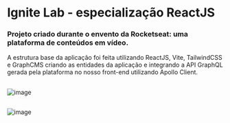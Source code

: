 # Ignite Lab - especialização ReactJS 
### Projeto criado durante o envento da Rocketseat: uma plataforma de conteúdos em vídeo.
A estrutura base da aplicação foi feita utilizando ReactJS, Vite, TailwindCSS e GraphCMS criando as entidades da aplicação e integrando a API GraphQL 
gerada pela plataforma no nosso front-end utilizando Apollo Client.
##
![image](https://user-images.githubusercontent.com/83989537/175974463-0128cc7c-541e-4bd8-99ca-15d2f7134cc1.png)
##
![image](https://user-images.githubusercontent.com/83989537/175974290-c0fdab22-7724-4234-b5d7-7c953608fa3f.png)
